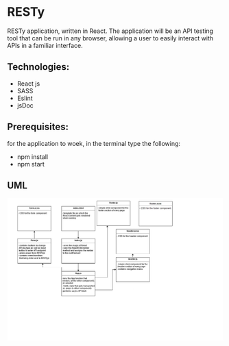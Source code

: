 # RESTy

RESTy application, written in React. The application will be an API testing tool that can be run in any browser, allowing a user to easily interact with APIs in a familiar interface.

## Technologies:

- React js
- SASS
- Eslint
- jsDoc

## Prerequisites:
for the application to woek, in the terminal type the following:

- npm install
- npm start

## UML

![](./assets/uml.jpg)